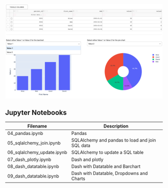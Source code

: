 ![Dash with Datatable, Dropdowns and Charts](images/09_dash_datatable.png)

## Jupyter Notebooks

| Filename                   | Description                                     |
|----------------------------|-------------------------------------------------|
| 04_pandas.ipynb            | Pandas                                          |
| 05_sqlalchemy_join.ipynb   | SQLAlchemy and pandas to load and join SQL data |
| 06_sqlalchemy_update.ipynb | SQLAlchemy to update a SQL table                |
| 07_dash_plotly.ipynb       | Dash and plotly                                 |
| 08_dash_datatable.ipynb    | Dash with Datatable and Barchart                |
| 09_dash_datatable.ipynb    | Dash with Datatable, Dropdowns and Charts       |

